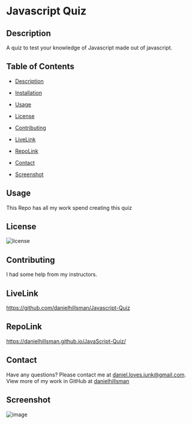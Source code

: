 # Javascript Quiz

## Description
A quiz to test your knowledge of Javascript made out of javascript.


## Table of Contents
* [Description](#description)
- [Installation](#installation)
* [Usage](#usage)
- [License](#license)
* [Contributing](#contributing)
- [LiveLink](#livelink)
* [RepoLink](#repolink)
- [Contact](#contact)
* [Screenshot](#screenshot)

## Usage

This Repo has all my work spend creating this quiz

## License
![license](https://img.shields.io/static/v1?label=license&message=Unlicense&color=success)

## Contributing

I had some help from my instructors.

## LiveLink
https://github.com/danielhillsman/Javascript-Quiz

## RepoLink
 https://danielhillsman.github.io/JavaScript-Quiz/

## Contact
Have any questions? Please contact me at [daniel.loves.junk@gmail.com](mailto:daniel.loves.junk@gmail.com). View more of my work in GitHub at [danielhillsman](https://github.com/danielhillsman)

## Screenshot
![image](https://user-images.githubusercontent.com/99533951/160495761-b59eeaa4-dea9-4a08-aa5b-17310431a582.png)
